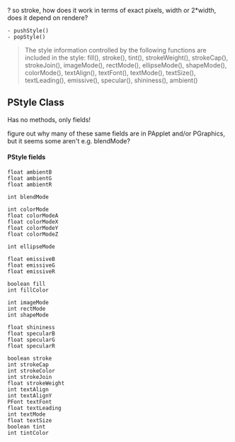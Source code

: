 


? so stroke, how does it work in terms of exact pixels, width or 2*width, does it depend on rendere?



    - pushStyle()
    - popStyle()


>The style information controlled by the following functions are included in the style: fill(), stroke(), tint(), strokeWeight(), strokeCap(), strokeJoin(), imageMode(), rectMode(), ellipseMode(), shapeMode(), colorMode(), textAlign(), textFont(), textMode(), textSize(), textLeading(), emissive(), specular(), shininess(), ambient() 


PStyle Class
------------

Has no methods, only fields!

figure out why many of these same fields are in PApplet and/or PGraphics, but it seems some aren't e.g. blendMode?

#### PStyle fields

    float ambientB
    float ambientG
    float ambientR
    
    int blendMode
    
    int colorMode
    float colorModeA
    float colorModeX
    float colorModeY
    float colorModeZ
    
    int ellipseMode
    
    float emissiveB
    float emissiveG
    float emissiveR
    
    boolean fill
    int fillColor
    
    int imageMode
    int rectMode
    int shapeMode
    
    float shininess
    float specularB
    float specularG
    float specularR
    
    boolean stroke
    int strokeCap
    int strokeColor
    int strokeJoin
    float strokeWeight
    int textAlign
    int textAlignY
    PFont textFont
    float textLeading
    int textMode
    float textSize
    boolean tint
    int tintColor
